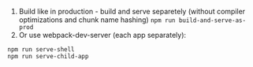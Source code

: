 1. Build like in production - build and serve separetely (without compiler optimizations and chunk name hashing)
`npm run build-and-serve-as-prod`
2. Or use webpack-dev-server (each app separately):
```
npm run serve-shell
npm run serve-child-app
``` 

